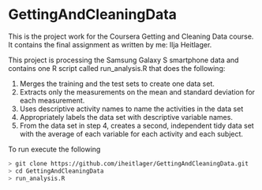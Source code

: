 # GettingAndCleaningData

This is the project work for the Coursera Getting and Cleaning Data course. It contains the final assignment as written by me: Ilja Heitlager.

This project is processing the Samsung Galaxy S smartphone data and contains one R script called run_analysis.R that does the following:
1. Merges the training and the test sets to create one data set.
1. Extracts only the measurements on the mean and standard deviation for each measurement.
1. Uses descriptive activity names to name the activities in the data set
1. Appropriately labels the data set with descriptive variable names.
1. From the data set in step 4, creates a second, independent tidy data set with the average of each variable for each activity and each subject.

To run execute the following

```bash
> git clone https://github.com/iheitlager/GettingAndCleaningData.git
> cd GettingAndCleaningData
> run_analysis.R
```
